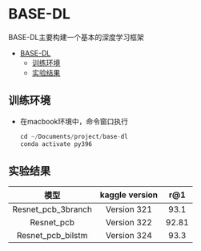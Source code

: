 
# BASE-DL

BASE-DL主要构建一个基本的深度学习框架

- [BASE-DL](#base-dl)
  - [训练环境](#训练环境)
  - [实验结果](#实验结果)


## 训练环境  

- 在macbook环境中，命令窗口执行

    ```python 
    cd ~/Documents/project/base-dl
    conda activate py396
    ```

## 实验结果

|        模型        | kaggle version |  r@1  |
| :----------------: | :------------: | :---: |
| Resnet_pcb_3branch |  Version 321   | 93.1  |
|     Resnet_pcb     |  Version 322   | 92.81 |
| Resnet_pcb_bilstm  |  Version 324   | 93.3  |


    
    